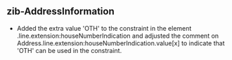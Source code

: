 ## zib-AddressInformation
* Added the extra value 'OTH' to the constraint in the element .line.extension:houseNumberIndication and adjusted the comment on Address.line.extension:houseNumberIndication.value[x] to indicate that 'OTH' can be used in the constraint.